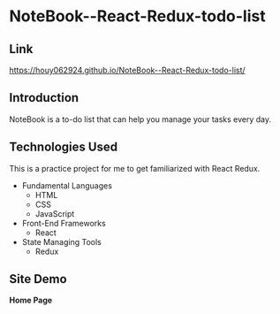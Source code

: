 # NoteBook--React-Redux-todo-list
## Link
https://houy062924.github.io/NoteBook--React-Redux-todo-list/

## Introduction
NoteBook is a to-do list that can help you manage your tasks every day. 

## Technologies Used

This is a practice project for me to get familiarized with React Redux.

 - Fundamental Languages
    * HTML
    * CSS
    * JavaScript
 - Front-End Frameworks
    * React
 - State Managing Tools
    * Redux
    
## Site Demo

**Home Page**
